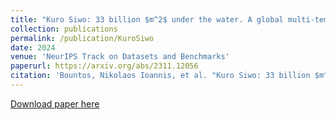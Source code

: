 ```yaml
---
title: "Kuro Siwo: 33 billion $m^2$ under the water. A global multi-temporal satellite dataset for rapid flood mapping"
collection: publications
permalink: /publication/KuroSiwo
date: 2024
venue: 'NeurIPS Track on Datasets and Benchmarks'
paperurl: https://arxiv.org/abs/2311.12056
citation: 'Bountos, Nikolaos Ioannis, et al. "Kuro Siwo: 33 billion $m^2$ under the water. A global multi-temporal satellite dataset for rapid flood mapping." arXiv preprint arXiv:2311.12056 (2024).'
---
```


[Download paper here](https://arxiv.org/abs/2311.12056)
